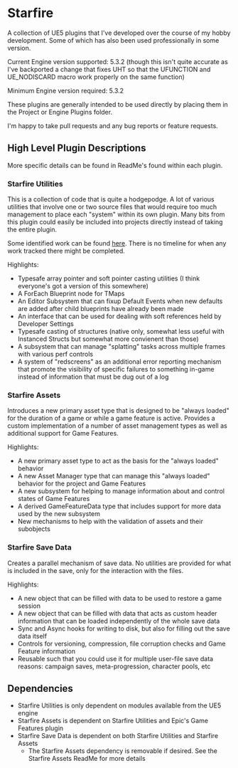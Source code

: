 # Starfire
A collection of UE5 plugins that I've developed over the course of my hobby development. Some of which has also been used professionally in some version.

Current Engine version supported: 5.3.2 (though this isn't quite accurate as I've backported a change that fixes UHT so that the UFUNCTION and UE_NODISCARD macro work properly on the same function)

Minimum Engine version required: 5.3.2

These plugins are generally intended to be used directly by placing them in the Project or Engine Plugins folder.

I'm happy to take pull requests and any bug reports or feature requests.

## High Level Plugin Descriptions
More specific details can be found in ReadMe's found within each plugin.

### Starfire Utilities
This is a collection of code that is quite a hodgepodge. A lot of various utilities that involve one or two source files that would require too much management to place each "system" within its own plugin.
Many bits from this plugin could easily be included into projects directly instead of taking the entire plugin.

Some identified work can be found [here](https://open.codecks.io/starfire). There is no timeline for when any work tracked there might be completed.

Highlights:
* Typesafe array pointer and soft pointer casting utilities (I think everyone's got a version of this somewhere)
* A ForEach Blueprint node for TMaps
* An Editor Subsystem that can fixup Default Events when new defaults are added after child blueprints have already been made
* An interface that can be used for dealing with soft references held by Developer Settings
* Typesafe casting of structures (native only, somewhat less useful with Instanced Structs but somewhat more convienent than those)
* A subsystem that can manage "splatting" tasks across multiple frames with various perf controls
* A system of "redscreens" as an additional error reporting mechanism that promote the visibility of specific failures to something in-game instead of information that must be dug out of a log

### Starfire Assets
Introduces a new primary asset type that is designed to be "always loaded" for the duration of a game or while a game feature is active.
Provides a custom implementation of a number of asset management types as well as additional support for Game Features.

Highlights:
* A new primary asset type to act as the basis for the "always loaded" behavior
* A new Asset Manager type that can manage this "always loaded" behavior for the project and Game Features
* A new subsystem for helping to manage information about and control states of Game Features
* A derived GameFeatureData type that includes support for more data used by the new subsystem
* New mechanisms to help with the validation of assets and their subobjects

### Starfire Save Data
Creates a parallel mechanism of save data. No utilities are provided for what is included in the save, only for the interaction with the files.

Highlights:
* A new object that can be filled with data to be used to restore a game session
* A new object that can be filled with data that acts as custom header information that can be loaded independently of the whole save data
* Sync and Async hooks for writing to disk, but also for filling out the save data itself
* Controls for versioning, compression, file corruption checks and Game Feature information
* Reusable such that you could use it for multiple user-file save data reasons: campaign saves, meta-progression, character pools, etc

## Dependencies
* Starfire Utilities is only dependent on modules available from the UE5 engine
* Starfire Assets is dependent on Starfire Utilities and Epic's Game Features plugin
* Starfire Save Data is dependent on both Starfire Utilities and Starfire Assets
  * The Starfire Assets dependency is removable if desired. See the Starfire Assets ReadMe for more details  
